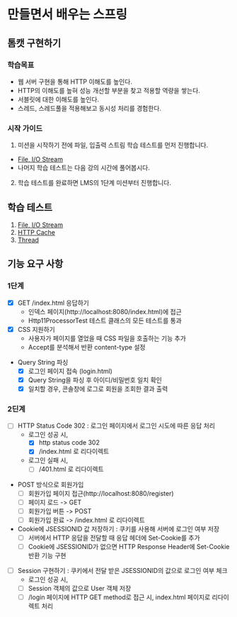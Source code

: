 # 만들면서 배우는 스프링

## 톰캣 구현하기

### 학습목표

- 웹 서버 구현을 통해 HTTP 이해도를 높인다.
- HTTP의 이해도를 높혀 성능 개선할 부분을 찾고 적용할 역량을 쌓는다.
- 서블릿에 대한 이해도를 높인다.
- 스레드, 스레드풀을 적용해보고 동시성 처리를 경험한다.

### 시작 가이드

1. 미션을 시작하기 전에 파일, 입출력 스트림 학습 테스트를 먼저 진행합니다.
  - [File, I/O Stream](study/src/test/java/study)
  - 나머지 학습 테스트는 다음 강의 시간에 풀어봅시다.
2. 학습 테스트를 완료하면 LMS의 1단계 미션부터 진행합니다.

## 학습 테스트

1. [File, I/O Stream](study/src/test/java/study)
2. [HTTP Cache](study/src/test/java/cache)
3. [Thread](study/src/test/java/thread)

## 기능 요구 사항

### 1단계

- [x] GET /index.html 응답하기
  - 인덱스 페이지(http://localhost:8080/index.html)에 접근
  - Http11ProcessorTest 테스트 클래스의 모든 테스트를 통과
- [x] CSS 지원하기
  - 사용자가 페이지를 열었을 때 CSS 파일을 호출하는 기능 추가
  - Accept를 분석해서 반환 content-type 설정
- Query String 파싱
  - [x] 로그인 페이지 접속 (login.html)
  - [x] Query String을 파싱 후 아이디/비밀번호 일치 확인
  - [x] 일치할 경우, 콘솔창에 로그로 회원을 조회한 결과 출력

### 2딘계

- [ ] HTTP Status Code 302 : 로그인 페이지에서 로그인 시도에 따른 응답 처리
  - 로그인 성공 시,
    - [x] http status code 302
    - [x] /index.html 로 리다이렉트
  - 로그인 실패 시,
    - [ ] /401.html 로 리다이렉트

- POST 방식으로 회원가입
  - [ ] 회원가입 페이지 접근(http://localhost:8080/register)
  - [ ] 페이지 로드 -> GET
  - [ ] 회원가입 버튼 -> POST
  - [ ] 회원가입 완료 -> /index.html 로 리다이렉트

- Cookie에 JSESSIONID 값 저장하기 : 쿠키를 사용해 서버에 로그인 여부 저장
  - [ ] 서버에서 HTTP 응답을 전달할 때 응답 헤더에 Set-Cookie를 추가
  - [ ] Cookie에 JSESSIONID가 없으면 HTTP Response Header에 Set-Cookie 반환 기능 구현

- [ ] Session 구현하기 : 쿠키에서 전달 받은 JSESSIONID의 값으로 로그인 여부 체크
  - 로그인 성공 시,
  - [ ] Session 객체의 값으로 User 객체 저장
  - [ ] /login 페이지에 HTTP GET method로 접근 시, index.html 페이지로 리다이렉트 처리

